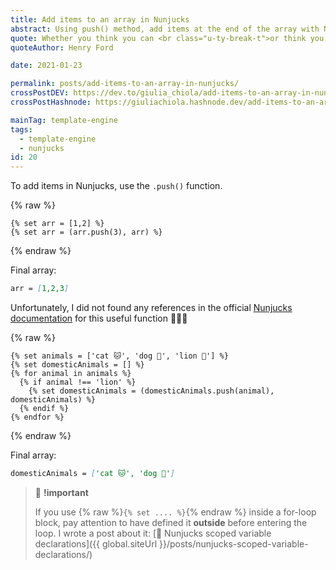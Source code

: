```yaml
---
title: Add items to an array in Nunjucks
abstract: Using push() method, add items at the end of the array with Nunjucks template engine.
quote: Whether you think you can <br class="u-ty-break-t">or think you can’t, you’re right
quoteAuthor: Henry Ford

date: 2021-01-23

permalink: posts/add-items-to-an-array-in-nunjucks/
crossPostDEV: https://dev.to/giulia_chiola/add-items-to-an-array-in-nunjucks-482e
crossPostHashnode: https://giuliachiola.hashnode.dev/add-items-to-an-array-in-nunjucks

mainTag: template-engine
tags:
  - template-engine
  - nunjucks
id: 20
---
```


To add items in Nunjucks, use the `.push()` function.


{% raw %}
  ```twig
  {% set arr = [1,2] %}
  {% set arr = (arr.push(3), arr) %}
  ```
{% endraw %}

Final array:

```md
arr = [1,2,3]
```

Unfortunately, I did not found any references in the official [Nunjucks documentation](https://mozilla.github.io/nunjucks/templating.html) for this useful function 🤷🏻‍♀️

{% raw %}
  ```twig
  {% set animals = ['cat 🐱', 'dog 🐶', 'lion 🦁'] %}
  {% set domesticAnimals = [] %}
  {% for animal in animals %}
    {% if animal !== 'lion' %}
      {% set domesticAnimals = (domesticAnimals.push(animal), domesticAnimals) %}
    {% endif %}
  {% endfor %}
  ```
{% endraw %}

Final array:

```md
domesticAnimals = ['cat 🐱', 'dog 🐶']
```

> 🧨 **!important**
>
> If you use {% raw %}`{% set .... %}`{% endraw %} inside a for-loop block, pay attention to have defined it **outside** before entering the loop.
> I wrote a post about it: [📒 Nunjucks scoped variable declarations]({{ global.siteUrl }}/posts/nunjucks-scoped-variable-declarations/)
